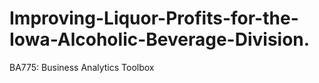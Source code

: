 # Improving-Liquor-Profits-for-the-Iowa-Alcoholic-Beverage-Division.
BA775: Business Analytics Toolbox
